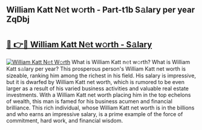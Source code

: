 ## William Katt N𝚎t w𝚘rth - Part-t1b S𝚊lary per year ZqDbj

# <h2><a href="http://gc3p35j.nevu.top/?p=William+Katt">🔗 👉🔴 William Katt N𝚎t w𝚘rth - S𝚊lary</a></h2>

[![William Katt N𝚎t W𝚘rth](https://i.imgur.com/Oavwk0R.jpeg)](http://gc3p35j.nevu.top/?p=William+Katt)
What is William Katt n𝚎t w𝚘rth? What is William Katt s𝚊lary per year?
This prosperous person's William Katt net worth is sizeable, ranking him among the richest in his field. His salary is impressive, but it is dwarfed by William Katt net worth, which is rumored to be even larger as a result of his varied business activities and valuable real estate investments. With a William Katt net worth placing him in the top echelons of wealth, this man is famed for his business acumen and financial brilliance. This rich individual, whose William Katt net worth is in the billions and who earns an impressive salary, is a prime example of the force of commitment, hard work, and financial wisdom.
